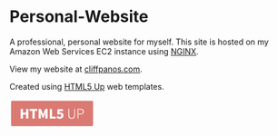 # Personal-Website
A professional, personal website for myself.
This site is hosted on my Amazon Web Services EC2 instance using [NGINX](https://www.nginx.com/products).

View my website at [cliffpanos.com](http://www.cliffpanos.com).

Created using [HTML5 Up](https://html5up.net "HTML5 UP!") web templates.
<p align="left">
    <img src="html5-up/logo.png" width=150em>
</p>
